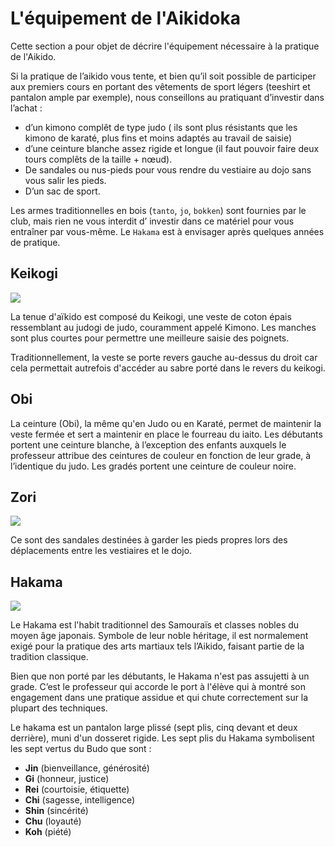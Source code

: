 # L'équipement de l'Aikidoka

Cette section a pour objet de décrire l'équipement nécessaire à la pratique de l'Aikido.

Si la pratique de l’aikido vous tente, et bien qu’il soit possible de participer aux premiers cours en portant des vêtements de sport légers (teeshirt et pantalon ample par exemple), nous conseillons au pratiquant d’investir dans l’achat :

* d’un kimono complêt de type judo ( ils sont plus résistants que les kimono de karaté, plus fins et moins adaptés au travail de saisie)
* d’une ceinture blanche assez rigide et longue (il faut pouvoir faire deux tours complêts de la taille + nœud).
* De sandales ou nus-pieds pour vous rendre du vestiaire au dojo sans vous salir les pieds.
* D’un sac de sport.

Les armes traditionnelles en bois (```tanto```, ```jo```, ```bokken```) sont  fournies par le club, mais rien ne vous interdit d’ investir dans ce matériel pour vous entraîner par vous-même. Le ```Hakama``` est à envisager après quelques années de pratique.

## Keikogi

![](/images/kimono.jpg)

La tenue d'aïkido est composé du Keikogi, une veste de coton épais ressemblant au judogi de judo, couramment appelé Kimono. Les manches sont plus courtes pour permettre une meilleure saisie des poignets.

Traditionnellement, la veste se porte revers gauche au-dessus du droit car cela permettait autrefois d'accéder au sabre porté dans le revers du keikogi.
 
## Obi

La ceinture (Obi), la même qu'en Judo ou en Karaté, permet de maintenir la veste fermée et sert a maintenir en place le fourreau du iaito. Les débutants portent une ceinture blanche, à l’exception des enfants auxquels le professeur attribue des ceintures de couleur en fonction de leur grade, à l’identique du judo. Les gradés portent une ceinture de couleur noire.

## Zori

![](/images/zori.jpg)

Ce sont des sandales destinées à garder les pieds propres lors des déplacements entre les vestiaires et le dojo.

## Hakama

![](/images/hakama.jpg)

Le Hakama est l'habit traditionnel des Samouraïs et classes nobles du moyen âge japonais. Symbole de leur noble héritage, il est normalement exigé pour la pratique des arts martiaux tels l’Aikido, faisant partie de la tradition classique.

Bien que non porté par les débutants, le Hakama n'est pas assujetti à un grade. C’est le professeur qui accorde le port à l'élève qui à montré son engagement dans une pratique assidue et qui chute correctement sur la plupart des techniques.

Le hakama est un pantalon large plissé (sept plis, cinq devant et deux derrière), muni d'un dosseret rigide. Les sept plis du Hakama symbolisent les sept vertus du Budo que sont :

* **Jin** (bienveillance, générosité)
* **Gi** (honneur, justice)
* **Rei** (courtoisie, étiquette)
* **Chi** (sagesse, intelligence)
* **Shin** (sincérité)
* **Chu** (loyauté)
* **Koh** (piété)

